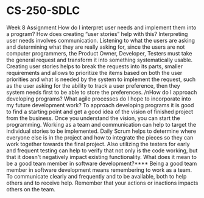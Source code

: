 # CS-250-SDLC
Week 8 Assignment
How do I interpret user needs and implement them into a program? How does creating “user stories” help with this?
Interpreting user needs involves communication. Listening to what the users are asking and determining what they are really asking for, since the users are not computer programmers, the Product Owner, Developer, Testers must take the general request and transform it into something systematically usable. Creating user stories helps to break the requests into its parts, smaller requirements and allows to prioritize the items based on both the user priorities and what is needed by the system to implement the request, such as the user asking for the ability to track a user preference, then they system needs first to be able to store the preferences.
/nHow do I approach developing programs? What agile processes do I hope to incorporate into my future development work?
To approach developing programs it is good to find a starting point and get a good idea of the vision of finished project from the business. Once you understand the vision, you can start the programming. Working as a team and communication can help to target the individual stories to be implemented. Daily Scrum helps to determine where everyone else is in the project and how to integrate the pieces so they can work together towards the final project. Also utilizing the testers for early and frequent testing can help to verify that not only is the code working, but that it doesn't negatively impact existing functionality.
What does it mean to be a good team member in software development?****
Being a good team member in software development means remembering to work as a team. To communicate clearly and frequently and to be available, both to help others and to receive help. Remember that your actions or inactions impacts others on the team. 
